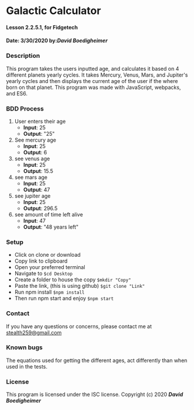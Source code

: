 # Galactic Calculator
#### Lesson 2.2.5.1, for Fidgetech
#### Date: 3/30/2020  by:_**David Boedigheimer**_
### Description
This program takes the users inputted age, and calculates it based on 4 different planets yearly cycles. It takes Mercury, Venus, Mars, and Jupiter's yearly cycles and then displays the current age of the user if the where born on that planet. This program was made with JavaScript, webpacks, and ES6.
### BDD Process
1. User enters their age
      * **Input**: 25
      * **Output**: "25"
1. See mercury age
      * **Input**: 25
      * **Output**: 6
1. see venus age
      * **Input**: 25
      * **Output**: 15.5
1. see mars age
      * **Input**: 25
      * **Output**: 47
1. see jupiter age
      * **Input**: 25
      * **Output**: 296.5
1. see amount of time left alive
      * **Input**: 47
      * **Output**: "48 years left"
### Setup
* Click on clone or download
* Copy link to clipboard
* Open your preferred terminal
* Navigate to `$cd Desktop`
* Create a folder to house the copy `$mkdir "Copy"`
* Paste the link, (this is using github) `$git clone "Link"`
* Run npm install `$npm install`
* Then run npm start and enjoy `$npm start`
### Contact
If you have any questions or concerns, please contact me at stealth259@gmail.com
### Known bugs
The equations used for getting the different ages, act differently than when used in the tests.
### License
This program is licensed under the ISC license.
Copyright (c) 2020 _**David Boedigheimer**_
